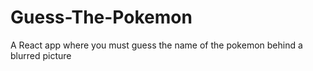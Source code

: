 # Guess-The-Pokemon
A React app where you must guess the name of the pokemon behind a blurred picture
